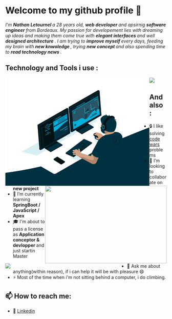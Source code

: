 # Welcome to my github profile 👋

<i> 
    I'm <strong> Nathan Letournel </strong> a 28 years old, <strong> web developer </strong> and apsirnig <strong> software engineer </strong> from Bordeaux.
    My passion for developement lies with dreaming up ideas and making them come true with <strong> elegant interfaces </strong> and well <strong> designed architecture </strong>. 
    I am trying to <strong> improve myself </strong> every days, feeding my brain with <strong> new knwoledge </strong>, trying <strong> new concept </strong> and also spending time to <strong> read technology news </strong>. 
</i>

## Technology and Tools i use :

<img align="left" src="https://github.com/Let-Nathan/Let-Nathan/blob/main/code.gif" width="450"/>
   

<img align="right" src="https://github-readme-stats.vercel.app/api/top-langs/?username=Let-Nathan&layout=donut" width="380" height="242">
<img align="left" src="https://github-readme-stats.vercel.app/api?username=Let-Nathan&show_icons=true&theme=gotham" width="380">

<a href="https://skillicons.dev" align="left">
    
<img width="400" src="https://skillicons.dev/icons?i=java,php,js,mysql,html,css,bootstrap,spring,symfony,discord,github,git,idea,vscode,xd&perline=7"/>
    
</a> 

## And also :
- :lock: I like solving <a href=https://www.codewars.com/users/Nathan%20L> code wars </a> problems 
- 👯 I’m looking to collaborate on <strong> new project </strong>
- 🌱 I’m currently learning <strong> SpringBoot / JavaScript / Apex </strong> 
- :mortar_board: I'm about to pass a license as <strong> Application conceptor & devlopper </strong> and just startin Master
- 💬 Ask me about anything(within reason), if i can help it will be with pleasure 😄
- ⚡ Most of the time when i'm not sitting behind a computer, i do climbing.

## 📫 How to reach me: 

- :link: <a href="https://www.linkedin.com/in/nathan-letournel/">Linkedin</a>
